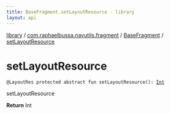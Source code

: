 ```yaml
---
title: BaseFragment.setLayoutResource - library
layout: api
---
```


<div class='api-docs-breadcrumbs'><a href="../../index.html">library</a> / <a href="../index.html">com.raphaelbussa.navutils.fragment</a> / <a href="index.html">BaseFragment</a> / <a href="./set-layout-resource.html">setLayoutResource</a></div>

# setLayoutResource

<div class="signature"><code><span class="identifier">@LayoutRes</span> <span class="keyword">protected</span> <span class="keyword">abstract</span> <span class="keyword">fun </span><span class="identifier">setLayoutResource</span><span class="symbol">(</span><span class="symbol">)</span><span class="symbol">: </span><a href="https://kotlinlang.org/api/latest/jvm/stdlib/kotlin/-int/index.html"><span class="identifier">Int</span></a></code></div>

setLayoutResource

**Return**
Int

